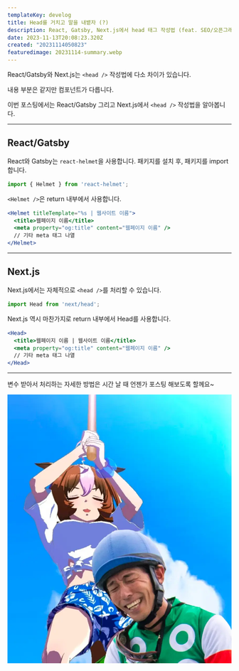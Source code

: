 ```yaml
---
templateKey: develog
title: Head를 거치고 말을 내뱉자 (?)
description: React, Gatsby, Next.js에서 head 태그 작성법 (feat. SEO/오픈그래프/트위터카드)
date: 2023-11-13T20:08:23.320Z
created: "20231114050823"
featuredimage: 20231114-summary.webp
---
```

React/Gatsby와 Next.js는 `<head />` 작성법에 다소 차이가 있습니다.

내용 부분은 같지만 컴포넌트가 다릅니다.

이번 포스팅에서는 React/Gatsby 그리고 Next.js에서 `<head />` 작성법을 알아봅니다.

- - -

## React/Gatsby

React와 Gatsby는 `react-helmet`을 사용합니다. 패키지를 설치 후, 패키지를 import 합니다.

```jsx
import { Helmet } from 'react-helmet';
```

`<Helmet />`은 return 내부에서 사용합니다.

```jsx
<Helmet titleTemplate="%s | 웹사이트 이름">
  <title>웹페이지 이름</title>
  <meta property="og:title" content="웹페이지 이름" />
  // 기타 meta 태그 나열
</Helmet>
```

- - -

## Next.js

Next.js에서는 자체적으로 `<head />`를 처리할 수 있습니다.

```jsx
import Head from 'next/head';
```

Next.js 역시 마찬가지로 return 내부에서 Head를 사용합니다.

```jsx
<Head>
  <title>웹페이지 이름 | 웹사이트 이름</title>
  <meta property="og:title" content="웹페이지 이름" />
  // 기타 meta 태그 나열
</Head>
```

- - -

변수 받아서 처리하는 자세한 방법은 시간 날 때 언젠가 포스팅 해보도록 할께요~

![](20231114-ddukbegy.webp)